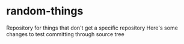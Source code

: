 # random-things
Repository for things that don't get a specific repository
Here's some changes to test committing through source tree
